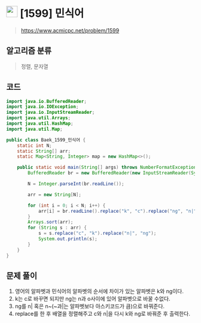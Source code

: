 # <img src="https://d2gd6pc034wcta.cloudfront.net/tier/11.svg" width="30"> [1599] 민식어
> https://www.acmicpc.net/problem/1599
## 알고리즘 분류
> 정렬, 문자열

## 코드
```java
import java.io.BufferedReader;
import java.io.IOException;
import java.io.InputStreamReader;
import java.util.Arrays;
import java.util.HashMap;
import java.util.Map;

public class Baek_1599_민식어 {
	static int N;
	static String[] arr;
	static Map<String, Integer> map = new HashMap<>();

	public static void main(String[] args) throws NumberFormatException, IOException {
		BufferedReader br = new BufferedReader(new InputStreamReader(System.in));

		N = Integer.parseInt(br.readLine());

		arr = new String[N];

		for (int i = 0; i < N; i++) {
			arr[i] = br.readLine().replace("k", "c").replace("ng", "n|");
		}
		Arrays.sort(arr);
		for (String s : arr) {
			s = s.replace("c", "k").replace("n|", "ng");
			System.out.println(s);
		}
	}
}
```

## 문제 풀이
1. 영어의 알파벳과 민식어의 알파벳의 순서에 차이가 있는 알파벳은 k와 ng이다.
1. k는 c로 바꾸면 되지만 ng는 n과 o사이에 있어 알파벳으로 바꿀 수없다.
1. ng를 n| 혹은 n~(~과|는 알파벳보다 아스키코드가 큼)으로 바꿔준다.
1. replace를 한 후 배열을 정렬해주고 c와 n|을 다시 k와 ng로 바꿔준 후 출력한다.
